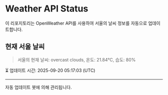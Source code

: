 
# Weather API Status

이 리포지토리는 OpenWeather API를 사용하여 서울의 날씨 정보를 자동으로 업데이트합니다.

## 현재 서울 날씨
> 서울의 현재 날씨: overcast clouds, 온도: 21.84°C, 습도: 80%

⏳ 업데이트 시간: 2025-09-20 05:17:03 (UTC)

---
자동 업데이트 봇에 의해 관리됩니다.
